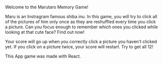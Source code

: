 Welcome to the Marutaro Memory Game!

Maru is an Instragram famous shiba inu. In this game, you will try to click all of the pictures of him only once as they are reshuffled every time you click a picture. Can you focus enough to remember which ones you clicked while looking at that cute face? Find out now!

Your score will go up when you correctly click a picture you haven't clicked yet. If you click on a picture twice, your score will restart. Try to get all 12!

This App game was made with React.